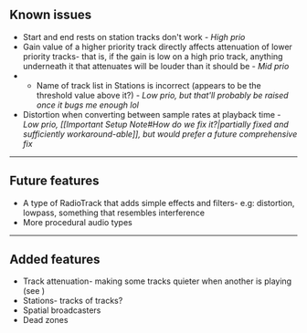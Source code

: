 ## Known issues
- Start and end rests on station tracks don't work - *High prio*
- Gain value of a higher priority track directly affects attenuation of lower priority tracks- that is, if the gain is low on a high prio track, anything underneath it that attenuates will be louder than it should be - *Mid prio*
- - Name of track list in Stations is incorrect (appears to be the threshold value above it?)  - *Low prio, but that'll probably be raised once it bugs me enough lol*
- Distortion when converting between sample rates at playback time - *Low prio, [[Important Setup Note#How do we fix it?|partially fixed and sufficiently workaround-able]], but would prefer a future comprehensive fix*

---
## Future features
- A type of RadioTrack that adds simple effects and filters- e.g: distortion, lowpass, something that resembles interference
- More procedural audio types

---
## Added features
- Track attenuation- making some tracks quieter when another is playing (see )
- Stations- tracks of tracks?
- Spatial broadcasters
- Dead zones